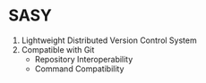 # SASY
1. Lightweight Distributed Version Control System
2. Compatible with Git
    * Repository Interoperability
    * Command Compatibility
